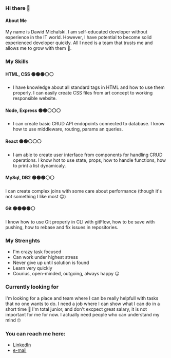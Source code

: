 ### Hi there 👋
#### About Me
My name is Dawid Michalski. I am self-educated developer without experience in the IT world. However, I have potential to become solid experienced developer quickly. All I need is a team that trusts me and allows me to grow with them 💪. 

### My Skills

#### HTML, CSS  🟢🟢🟢⚪⚪
* I have knowledge about all standard tags in HTML and how to use them properly. I can easily create CSS files from art concept to working responsible website.

#### Node, Express  🟢🟢⚪⚪⚪
* I can create basic CRUD API endopoints connected to database. I know how to use middleware, routing, params an queries.

#### React   🟢🟢⚪⚪⚪
* I am able to create user interface from components for handling CRUD operations. I know hot to use state, props, how to handle functions, how to print a list dynamicaly.

#### MySql, DB2 🟢🟢🟢⚪⚪
I can create complex joins with some care about performance (though it's not something I like most 😊)

#### Git  🟢🟢🟢🟢⚪
I know how to use Git properly in CLI with gitFlow, how to be save with pushing, how to rebase and fix issues in repositories.

### My Strenghts
* I'm crazy task focused
* Can work under highest stress
* Never give up until solution is found
* Learn very quickly
* Courius, open-minded, outgoing, always happy 😜 

### Currently looking for
I'm looking for a place and team where I can be really helpfull with tasks that no one wants to do. I need a job where I can show what I can do in a short time 🚀
I'm total junior, and don't excpect great salary, it is not important for me for now. I actually need people who can understand my mind 🙄

### You can reach me here:
* [LinkedIn](https://www.linkedin.com/in/dawid-michalski/)
* [e-mail](mailto:michalskimlm@gmail.com)


<!--
**vedymin/vedymin** is a ✨ _special_ ✨ repository because its `README.md` (this file) appears on your GitHub profile.

Here are some ideas to get you started:

- 🔭 I’m currently working on ...
- 🌱 I’m currently learning ...
- 👯 I’m looking to collaborate on ...
- 🤔 I’m looking for help with ...
- 💬 Ask me about ...
- 📫 How to reach me: ...
- 😄 Pronouns: ...
- ⚡ Fun fact: ...
-->
